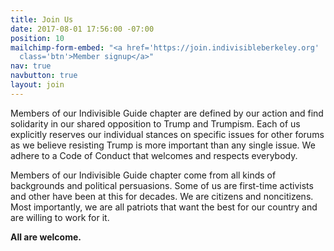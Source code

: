 ```yaml
---
title: Join Us
date: 2017-08-01 17:56:00 -07:00
position: 10
mailchimp-form-embed: "<a href='https://join.indivisibleberkeley.org'
  class='btn'>Member signup</a>"
nav: true
navbutton: true
layout: join
---
```


Members of our Indivisible Guide chapter are defined by our action and find solidarity in our shared opposition to Trump and Trumpism. Each of us explicitly reserves our individual stances on specific issues for other forums as we believe resisting Trump is more important than any single issue. We adhere to a Code of Conduct that welcomes and respects everybody.

Members of our Indivisible Guide chapter come from all kinds of backgrounds and political persuasions. Some of us are first-time activists and other have been at this for decades. We are citizens and noncitizens. Most importantly, we are all patriots that want the best for our country and are willing to work for it.

**All are welcome.**
